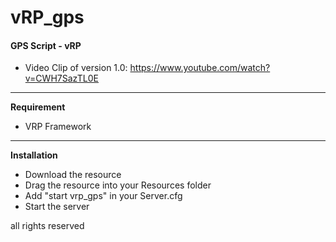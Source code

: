 # vRP_gps

#### GPS Script - vRP

- Video Clip of version 1.0: https://www.youtube.com/watch?v=CWH7SazTL0E

------------
**Requirement**

- VRP Framework

------------
**Installation**

- Download the resource
- Drag the resource into your Resources folder
- Add "start vrp_gps" in your Server.cfg
- Start the server


all rights reserved
